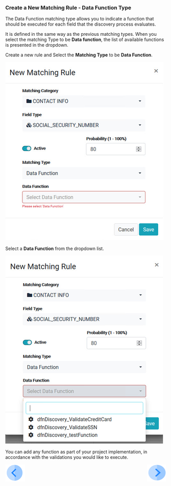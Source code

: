 ### Create a New Matching Rule - Data Function Type

The Data Function matching type allows you to indicate a function that should be executed for each field that the discovery process evaluates.

It is defined in the same way as the previous matching types. When you select the matching Type to be **Data function**, the list of available functions is presented in the dropdown.

Create a new rule and Select the **Matching Type** to be  **Data Function**. 

![image](../images/07_3_Discovery_NewMatchingRule13_DataFunction1.jpg)

Select a **Data Function** from the dropdown list. 

![image](../images/07_3_Discovery_NewMatchingRule13_DataFunction2.jpg)

You can add any function as part of your project implementation, in accordance with the validations you would like to execute. 

[![Previous](../images/Previous.png)]( 03_03_03_Discovery_NewMatchingRule_Data.md)[<img align="right" width="60" height="54" src="../images/Next.png">](03_03_05_Discovery_NewMatchingRule_DataSample.md)

